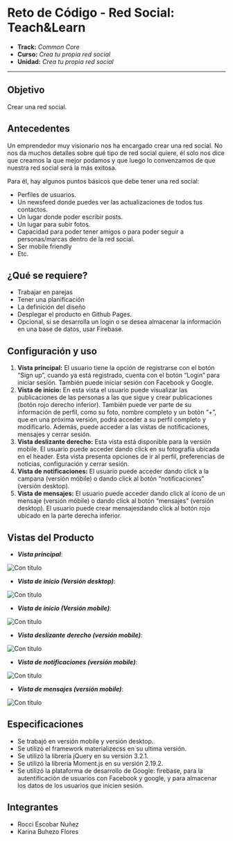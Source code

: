 # Reto de Código - Red Social: Teach&Learn

* **Track:** _Common Core_
* **Curso:** _Crea tu propia red social_
* **Unidad:** _Crea tu propia red social_

***

## Objetivo
Crear una red social.

## Antecedentes
Un emprendedor muy visionario nos ha encargado crear una red social. No nos da muchos detalles sobre qué tipo de red social quiere, él solo nos dice que creamos la que mejor podamos y que luego lo convenzamos de que nuestra red social será la más exitosa.

Para él, hay algunos puntos básicos que debe tener una red social:

* Perfiles de usuarios.
* Un newsfeed donde puedes ver las actualizaciones de todos tus contactos.
* Un lugar donde poder escribir posts.
* Un lugar para subir fotos.
* Capacidad para poder tener amigos o para poder seguir a personas/marcas dentro de la red social.
* Ser mobile friendly
* Etc.

## ¿Qué se requiere?
* Trabajar en parejas
* Tener una planificación
* La definición del diseño
* Desplegar el producto en Github Pages.
* Opcional, si se desarrolla un login o se desea almacenar la información en una base de datos, usar Firebase.

## Configuración y uso
1. **Vista principal:** El usuario tiene la opción de registrarse con el botón “Sign up”, cuando ya está registrado, cuenta con el botón “Login” para iniciar sesión. También puede iniciar sesión con Facebook y Google.
2. **Vista de inicio:** En esta vista el usuario puede visualizar las publicaciones de las personas a las que sigue y crear publicaciones (botón rojo derecho inferior). También puede ver parte de su información de perfil, como su foto, nombre completo y un botón “+”, que en una próxima versión, podrá acceder a su perfil completo y modificarlo.
Además, puede acceder a las vistas de notificaciones, mensajes y cerrar sesión.
3. **Vista deslizante derecho:** Esta vista está disponible para la versión mobile. El usuario puede acceder dando click en su fotografía ubicada en el header. Esta vista presenta opciones de ir al perfil, preferencias de noticias, configuración y cerrar sesión.
4. **Vista de notificaciones:** El usuario puede acceder dando click a la campana (versión móbile) o dando click al botón “notificaciones” (versión desktop).
5. **Vista de mensajes:** El usuario puede acceder dando click al ícono de un mensaje (versión móbile) o dando click al botón “mensajes” (versión desktop). El usuario puede crear mensajesdando click al botón rojo ubicado en la parte derecha inferior.

## Vistas del Producto

* **_Vista principal_**:

![Con titulo](assets/docs/vista-principal.png "titulo")

* **_Vista de inicio (Versión desktop)_**:

![Con titulo](assets/docs/vista-inicio-dest.png "titulo")

* **_Vista de inicio (Versión mobile)_**:

![Con titulo](assets/docs/vista-inicio-mob.png "titulo")

* **_Vista deslizante derecho (versión mobile)_**:

![Con titulo](assets/docs/vista-deslizante.png "titulo")

* **_Vista de notificaciones (versión mobile)_**:

![Con titulo](assets/docs/vista-notif.png "titulo")

* **_Vista de mensajes (versión mobile)_**:

![Con titulo](assets/docs/vista-mensajes.png "titulo")

## Especificaciones
* Se trabajó en versión mobile y versión desktop.
* Se utilizó el framework materializecss en su ultima versión.
* Se utilizó la librería jQuery en su versión 3.2.1.
* Se utilizó la librería Moment.js en su versión 2.19.2.
* Se utilizó la plataforma de desarrollo de Google: firebase, para la autentificación de usuarios con Facebook y google, y para almacenar los datos de los usuarios que inicien sesión.

## Integrantes
* Rocci Escobar Nuñez
* Karina Buhezo Flores
